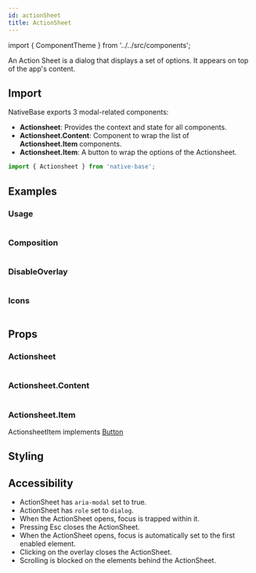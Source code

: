 ```yaml
---
id: actionSheet
title: ActionSheet
---
```


import { ComponentTheme } from '../../src/components';

An Action Sheet is a dialog that displays a set of options. It appears on top of the app's content.

## Import

NativeBase exports 3 modal-related components:

- **Actionsheet**: Provides the context and state for all components.
- **Actionsheet.Content**: Component to wrap the list of **Actionsheet.Item** components.
- **Actionsheet.Item**: A button to wrap the options of the Actionsheet.

```jsx
import { Actionsheet } from 'native-base';
```

## Examples

### Usage

```ComponentSnackPlayer path=composites,Actionsheet,Usage.tsx

```

### Composition

```ComponentSnackPlayer path=composites,Actionsheet,Composition.tsx

```

### DisableOverlay

```ComponentSnackPlayer path=composites,Actionsheet,DisableOverlay.tsx

```

### Icons

```ComponentSnackPlayer path=composites,Actionsheet,Icon.tsx

```

## Props

### Actionsheet

```ComponentPropTable path=composites,Actionsheet,Actionsheet.tsx

```

### Actionsheet.Content

```ComponentPropTable path=composites,Actionsheet,ActionsheetContent.tsx

```

### Actionsheet.Item

ActionsheetItem implements [Button](button.md#props)

## Styling

<ComponentTheme name="actionsheet" />

## Accessibility

- ActionSheet has `aria-modal` set to true.
- ActionSheet has `role` set to `dialog`.
- When the ActionSheet opens, focus is trapped within it.
- Pressing Esc closes the ActionSheet.
- When the ActionSheet opens, focus is automatically set to the first enabled element.
- Clicking on the overlay closes the ActionSheet.
- Scrolling is blocked on the elements behind the ActionSheet.
